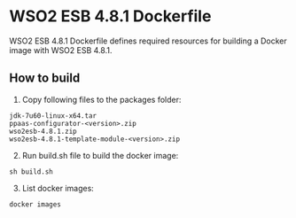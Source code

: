 # WSO2 ESB 4.8.1 Dockerfile

WSO2 ESB 4.8.1 Dockerfile defines required resources for building a Docker image with WSO2 ESB 4.8.1.

## How to build

1. Copy following files to the packages folder:
```
jdk-7u60-linux-x64.tar
ppaas-configurator-<version>.zip
wso2esb-4.8.1.zip
wso2esb-4.8.1-template-module-<version>.zip
```

2. Run build.sh file to build the docker image:
```
sh build.sh
```

3. List docker images:
```
docker images
```